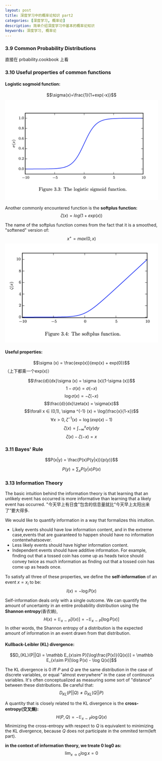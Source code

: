 ```yaml
---
layout: post
title: 深度学习中的概率论知识 part2
categories: [深度学习, 概率论]
description: 简单介绍深度学习中基本的概率论知识
keywords: 深度学习, 概率论
---
```


<head>
    <script src="https://cdn.mathjax.org/mathjax/latest/MathJax.js?config=TeX-AMS-MML_HTMLorMML" type="text/javascript"></script>
    <script type="text/x-mathjax-config">
        MathJax.Hub.Config({
            tex2jax: {
            skipTags: ['script', 'noscript', 'style', 'textarea', 'pre'],
            inlineMath: [['$','$']]
            }
        });
    </script>
</head>

### 3.9 Common Probability Distributions

直接在 prbability.cookbook 上看


### 3.10 Useful properties of common functions

#### Logistic sogmoid function:

$$\sigma(x)=\frac{1}{1+exp(-x)}$$
![c737a9bd6f3b7b61f93e8f2ef055d050](/images/posts/dl/prob1.png)

Another commonly encountered function is the **softplus function:**
$$\zeta (x) = log(1+exp(x))$$

The name of the softplus function comes from the fact that it is a smoothed, "softened" version of:
$$x^+ = max(0,x)$$
![1e5d68ce3b391c4703c3306d266e316a](/images/posts/dl/prob2.png)

#### Useful properties:

$$\sigma (x) = \frac{exp(x)}{exp(x) + exp(0)}$$
（上下都乘一个exp(x)）

$$\frac{d}{dx}\sigma (x) = \sigma (x)(1-\sigma (x))$$
$$1 - \sigma (x) = \sigma (-x)$$
$$\log \sigma (x) = -\zeta(-x)$$
$$\frac{d}{dx}\zeta(x) = \sigma(x)$$
$$\forall x ∈ (0,1), \sigma ^{-1} (x) = \log(\frac{x}{1-x})$$
$$\forall x >0, \zeta ^{-1}(x) = \log(exp(x) - 1)$$
$$\zeta(x) = \int_{-\infty}^x \sigma(y)dy$$
$$\zeta(x) - \zeta(-x) = x$$


### 3.11 Bayes' Rule

$$P(x|y) = \frac{P(x)P(y|x)}{p(y)}$$

$$P(y) = \sum_xP(y|x)P(x)$$

### 3.13 Information Theory

The basic intuition behind the information theory is that learning that an unlikely event has occurred is more informative than learning that a likely event has occurred. "今天早上有日食"包含的信息量就比“今天早上太阳出来了”要大得多.

We would like to quantify information in a way that formalizes this intuition.

* Likely events should have low information content, and in the extreme case,events that are guaranteed to happen should have no information contentwhatsoever.
* Less likely events should have higher information content.
* Independent events should have additive information. For example, ﬁnding out that a tossed coin has come up as heads twice should convey twice as much information as ﬁnding out that a tossed coin has come up as heads once.

To satisfy all three of these properties, we deﬁne the **self-information** of an event $x = x_i$ to be:
$$I(x) = -\log P(x)$$

Self-information deals only with a single outcome. We can quantify the amount of uncertainty in an entire probability distribution using the **Shannon entropy**(香农熵),
$$H(x) = \mathbb E_{x\sim P}[I(x)] = -\mathbb E_{x\sim P}[\log P(x)]$$
In other words, the Shannon entropy of a distribution is the expected amount of information in an event drawn from that distribution.


#### Kullback-Leibler (KL) divergence:

$$D_{KL}(P||Q) = \mathbb E_{x\sim P}[\log\frac{P(x)}{Q(x)}] = \mathbb E_{x\sim P}[\log P(x) - \log Q(x)]$$

The KL divergence is 0 iff $P$ and $Q$ are the same distribution in the case of discrete variables, or equal "almost everywhere" in the case of continuous variables.  It's often conceptualized as measuring some sort of "distance" between these distributions. Be careful that:
$$D_{KL}(P||Q) ≠ D_{KL}(Q||P)$$

A quantity that is closely related to the KL divergence is the **cross-entropy(交叉熵):**
$$H(P,Q) = -\mathbb E_{x\sim P}\log Q(x)$$
Minimizing the cross-entropy with respect to $Q$ is equivalent to minimizing the KL divergence, because $Q$ does not participate in the ommited term(left part).

**in the context of information theory, we treate 0 log0 as:**
$$\lim_{x\rightarrow0}\log x = 0$$